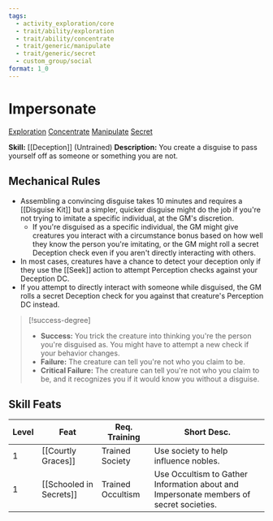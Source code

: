 ```yaml
---
tags:
  - activity_exploration/core
  - trait/ability/exploration
  - trait/ability/concentrate
  - trait/generic/manipulate
  - trait/generic/secret
  - custom_group/social
format: 1_0
---
```

# Impersonate

[Exploration](Exploration.md "Action & Ability Trait") [Concentrate](Concentrate.md "Action & Ability Trait") [Manipulate](Manipulate.md "General Trait") [Secret](Secret.md "General Trait")

**Skill:** [[Deception]] (Untrained)
**Description:** You create a disguise to pass yourself off as someone or something you are not. 

## Mechanical Rules

- Assembling a convincing disguise takes 10 minutes and requires a [[Disguise Kit]] but a simpler, quicker disguise might do the job if you're not trying to imitate a specific individual, at the GM's discretion.  
	-  If you're disguised as a specific individual, the GM might give creatures you interact with a circumstance bonus based on how well they know the person you're imitating, or the GM might roll a secret Deception check even if you aren't directly interacting with others.  
- In most cases, creatures have a chance to detect your deception only if they use the [[Seek]] action to attempt Perception checks against your Deception DC.
- If you attempt to directly interact with someone while disguised, the GM rolls a secret Deception check for you against that creature's Perception DC instead.  

> [!success-degree] 
>- **Success:** You trick the creature into thinking you're the person you're disguised as. You might have to attempt a new check if your behavior changes.  
>- **Failure:** The creature can tell you're not who you claim to be.  
>- **Critical Failure:** The creature can tell you're not who you claim to be, and it recognizes you if it would know you without a disguise.

## Skill Feats

| Level | Feat                    | Req. Training     | Short Desc.                                                                            |
| ----- | ----------------------- | ----------------- | -------------------------------------------------------------------------------------- |
| 1     | [[Courtly Graces]]      | Trained Society   | Use society to help influence nobles.                                                  |
| 1     | [[Schooled in Secrets]] | Trained Occultism | Use Occultism to Gather Information about and Impersonate members of secret societies. |


  
